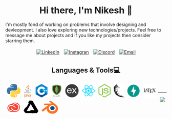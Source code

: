 <h1 align="center">Hi there, I'm Nikesh 👋</h1> 

I'm mostly fond of working on problems that involve designing and devleopment. I also love exploring new technologies/projects. Feel free to message me about projects and if you like my projects then consider starring them.

<p align="center">
<a href="https://www.linkedin.com/in/nikesh-kumar/"><img alt="LinkedIn" height ="24px" style="margin:5px" src="images/li.png"></a>
<a href="https://www.instagram.com/zespr.designs/"><img alt="Instagran" height ="24px" style="margin:5px" src="images/ig.png"></a>
<a href="http://discord.com/users/428424738260647956"><img alt="Discord" height ="24px" style="margin:5px" src="images/dc.png"></a>
<a href="mailto:nikeplusdash@gmail.com"><img alt="Email" height ="24px" style="margin:5px" src="images/em.png"></a>
</p>

<h2 align="center">Languages & Tools💻</h2>
<img align="left"alt="Python" height ="42px" style="margin:5px" src="images/python.png">
<img align="left"alt="Java" height ="42px" style="margin:5px" src="images/java.png">
<img align="left"alt="cpp" height ="42px" style="margin:5px" src="images/cpp.png">
<img align="left"alt="mongodb" height ="42px" style="margin:5px" src="images/mongodb.png">
<img align="left"alt="express" height ="42px" style="margin:5px" src="images/expressjs-logo.png">
<img align="left"alt="react" height ="42px" style="margin:5px" src="images/react.png">
<img align="left"alt="node" height ="42px" style="margin:5px" src="images/js.png">
<img align="left"alt="flask" height ="42px" style="margin:5px" src="images/flask-logo.png">
<img align="left"alt="fastapi" height ="42px" style="margin:5px" src="images/fastapi-logo.png">
<img align="left"alt="latex" height ="42px" style="margin:5px" src="images/latex.png">
<img align="left"alt="cc" height ="42px" style="margin:5px" src="images/cc.png">
<img align="left"alt="affinity" height ="42px" style="margin:5px" src="images/serif.png">
<img align="left"alt="blender" height ="42px" style="margin:5px" src="images/blend.png">

</br><hr>
<p align="center">
<a href="https://github.com/anuraghazra/github-readme-stats"><img style="margin:auto" src="https://github-readme-stats.vercel.app/api/top-langs/?username=nikeplusdash&layout=compact&langs_count=6"></a>
</p>

<!--
**nikeplusdash/nikeplusdash** is a ✨ _special_ ✨ repository because its `README.md` (this file) appears on your GitHub profile.

Here are some ideas to get you started:

- 🔭 I’m currently working on ...
- 🌱 I’m currently learning ...
- 👯 I’m looking to collaborate on ...
- 🤔 I’m looking for help with ...
- 💬 Ask me about ...
- 📫 How to reach me: ...
- 😄 Pronouns: ...
- ⚡ Fun fact: ...
-->
